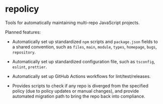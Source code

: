 # repolicy

Tools for automatically maintaining multi-repo JavaScript projects.

Planned features:

- Automatically set up standardized `npm` scripts and `package.json` fields to a shared convention, such as `files`, `main`, `module`, `types`, `homepage`, `bugs`, `repository`.

- Automatically set up standardized configuration file, such as `tsconfig`, `eslint`, `prettier`.

- Automatically set up GitHub Actions workflows for lint/test/releases.

- Provides scripts to check if any repo is diverged from the specified policy (due to policy updates or manual changes), and provide automated migration path to bring the repo back into compliance.
